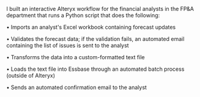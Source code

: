 I built an interactive Alteryx workflow for the financial analysts in the FP&A department that runs a Python script that does the following:

• Imports an analyst's Excel workbook containing forecast updates

• Validates the forecast data; if the validation fails, an automated email containing the list of issues is sent to the analyst

• Transforms the data into a custom-formatted text file 

• Loads the text file into Essbase through an automated batch process (outside of Alteryx)
 
• Sends an automated confirmation email to the analyst
